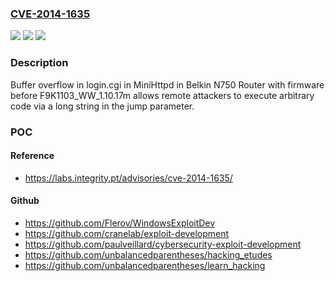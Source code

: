 ### [CVE-2014-1635](https://cve.mitre.org/cgi-bin/cvename.cgi?name=CVE-2014-1635)
![](https://img.shields.io/static/v1?label=Product&message=n%2Fa&color=blue)
![](https://img.shields.io/static/v1?label=Version&message=n%2Fa&color=blue)
![](https://img.shields.io/static/v1?label=Vulnerability&message=n%2Fa&color=brighgreen)

### Description

Buffer overflow in login.cgi in MiniHttpd in Belkin N750 Router with firmware before F9K1103_WW_1.10.17m allows remote attackers to execute arbitrary code via a long string in the jump parameter.

### POC

#### Reference
- https://labs.integrity.pt/advisories/cve-2014-1635/

#### Github
- https://github.com/Flerov/WindowsExploitDev
- https://github.com/cranelab/exploit-development
- https://github.com/paulveillard/cybersecurity-exploit-development
- https://github.com/unbalancedparentheses/hacking_etudes
- https://github.com/unbalancedparentheses/learn_hacking

